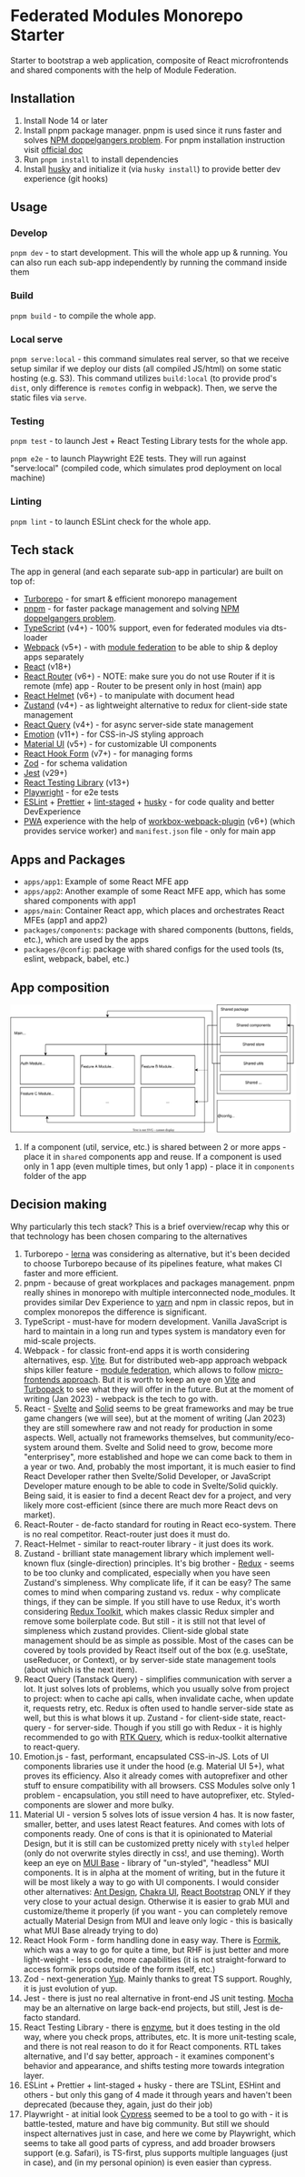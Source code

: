 # Federated Modules Monorepo Starter

Starter to bootstrap a web application, composite of React microfrontends and shared components with the help of Module Federation.

## Installation

1. Install Node 14 or later
2. Install pnpm package manager. pnpm is used since it runs faster and solves [NPM doppelgangers problem](https://rushjs.io/pages/advanced/npm_doppelgangers/). For pnpm installation instruction visit [official doc](https://pnpm.io/installation)
3. Run `pnpm install` to install dependencies
4. Install [husky](https://typicode.github.io/husky/#/) and initialize it (via `husky install`) to provide better dev experience (git hooks)

## Usage

### Develop

`pnpm dev` - to start development. This will the whole app up & running. You can also run each sub-app independently by running the command inside them

### Build

`pnpm build` - to compile the whole app.

### Local serve

`pnpm serve:local` - this command simulates real server, so that we receive setup similar if we deploy our dists (all compiled JS/html) on some static hosting (e.g. S3). This command utilizes `build:local` (to provide prod's `dist`, only difference is `remotes` config in webpack). Then, we serve the static files via `serve`.

### Testing

`pnpm test` - to launch Jest + React Testing Library tests for the whole app.

`pnpm e2e` - to launch Playwright E2E tests. They will run against "serve:local" (compiled code, which simulates prod deployment on local machine)

### Linting

`pnpm lint` - to launch ESLint check for the whole app.

## Tech stack

The app in general (and each separate sub-app in particular) are built on top of:

- [Turborepo](https://turbo.build/repo) - for smart & efficient monorepo management
- [pnpm](https://pnpm.io/) - for faster package management and solving [NPM doppelgangers problem](https://rushjs.io/pages/advanced/npm_doppelgangers/).
- [TypeScript](https://www.typescriptlang.org/docs/) (v4+) - 100% support, even for federated modules via dts-loader
- [Webpack](https://webpack.js.org/) (v5+) - with [module federation](https://webpack.js.org/concepts/module-federation/) to be able to ship & deploy apps separately
- [React](https://reactjs.org/) (v18+)
- [React Router](https://reactrouter.com/en/main) (v6+) - NOTE: make sure you do not use Router if it is remote (mfe) app - Router to be present only in host (main) app
- [React Helmet](https://github.com/nfl/react-helmet) (v6+) - to manipulate with document head
- [Zustand](https://github.com/pmndrs/zustand) (v4+) - as lightweight alternative to redux for client-side state management
- [React Query](https://github.com/tanstack/query) (v4+) - for async server-side state management
- [Emotion](https://emotion.sh/docs/introduction) (v11+) - for CSS-in-JS styling approach
- [Material UI](https://mui.com/material-ui/getting-started/overview/) (v5+) - for customizable UI components
- [React Hook Form](https://react-hook-form.com/) (v7+) - for managing forms
- [Zod](https://github.com/colinhacks/zod) - for schema validation
- [Jest](https://jestjs.io/docs/getting-started) (v29+)
- [React Testing Library](https://testing-library.com/docs/react-testing-library/intro) (v13+)
- [Playwright](https://playwright.dev/) - for e2e tests
- [ESLint](https://eslint.org/docs/latest/) + [Prettier](https://prettier.io/docs/en/index.html) + [lint-staged](https://github.com/okonet/lint-staged) + [husky](https://github.com/typicode/husky) - for code quality and better DevExperience
- [PWA](https://web.dev/progressive-web-apps/) experience with the help of [workbox-webpack-plugin](https://github.com/googlechrome/workbox) (v6+) (which provides service worker) and `manifest.json` file - only for main app

## Apps and Packages

- `apps/app1`: Example of some React MFE app
- `apps/app2`: Another example of some React MFE app, which has some shared components with app1
- `apps/main`: Container React app, which places and orchestrates React MFEs (app1 and app2)
- `packages/components`: package with shared components (buttons, fields, etc.), which are used by the apps
- `packages/@config`: package with shared configs for the used tools (ts, eslint, webpack, babel, etc.)

## App composition

![App composition diagram](./AppComposition.drawio.svg)

1. If a component (util, service, etc.) is shared between 2 or more apps - place it in `shared` components app and reuse. If a component is used only in 1 app (even multiple times, but only 1 app) - place it in `components` folder of the app

## Decision making

Why particularly this tech stack? This is a brief overview/recap why this or that technology has been chosen comparing to the alternatives

1. Turborepo - [lerna](https://lerna.js.org/) was considering as alternative, but it's been decided to choose Turborepo because of its pipelines feature, what makes CI faster and more efficient.
2. pnpm - because of great workplaces and packages management. pnpm really shines in monorepo with multiple interconnected node_modules. It provides similar Dev Experience to [yarn](https://yarnpkg.com/) and npm in classic repos, but in complex monorepos the difference is significant.
3. TypeScript - must-have for modern development. Vanilla JavaScript is hard to maintain in a long run and types system is mandatory even for mid-scale projects.
4. Webpack - for classic front-end apps it is worth considering alternatives, esp. [Vite](https://vitejs.dev/). But for distributed web-app approach webpack ships killer feature - [module federation](https://module-federation.github.io/), which allows to follow [micro-frontends approach](https://micro-frontends.org/). But it is worth to keep an eye on [Vite](https://vitejs.dev/) and [Turbopack](https://turbo.build/pack) to see what they will offer in the future. But at the moment of writing (Jan 2023) - webpack is the tech to go with.
5. React - [Svelte](https://svelte.dev/) and [Solid](https://www.solidjs.com/) seems to be great frameworks and may be true game changers (we will see), but at the moment of writing (Jan 2023) they are still somewhere raw and not ready for production in some aspects. Well, actually not frameworks themselves, but community/eco-system around them. Svelte and Solid need to grow, become more "enterprisey", more established and hope we can come back to them in a year or two. And, probably the most important, it is much easier to find React Developer rather then Svelte/Solid Developer, or JavaScript Developer mature enough to be able to code in Svelte/Solid quickly. Being said, it is easier to find a decent React dev for a project, and very likely more cost-efficient (since there are much more React devs on market).
6. React-Router - de-facto standard for routing in React eco-system. There is no real competitor. React-router just does it must do.
7. React-Helmet - similar to react-router library - it just does its work.
8. Zustand - brilliant state management library which implement well-known flux (single-direction) principles. It's big brother - [Redux](https://redux.js.org/) - seems to be too clunky and complicated, especially when you have seen Zustand's simpleness. Why complicate life, if it can be easy? The same comes to mind when comparing zustand vs. redux - why complicate things, if they can be simple. If you still have to use Redux, it's worth considering [Redux Toolkit](https://redux-toolkit.js.org/), which makes classic Redux simpler and remove some boilerplate code. But still - it is still not that level of simpleness which zustand provides. Client-side global state management should be as simple as possible. Most of the cases can be covered by tools provided by React itself out of the box (e.g. useState, useReducer, or Context), or by server-side state management tools (about which is the next item).
9. React Query (Tanstack Query) - simplifies communication with server a lot. It just solves lots of problems, which you usually solve from project to project: when to cache api calls, when invalidate cache, when update it, requests retry, etc. Redux is often used to handle server-side state as well, but this is what blows it up. Zustand - for client-side state, react-query - for server-side. Though if you still go with Redux - it is highly recommended to go with [RTK Query](https://redux-toolkit.js.org/rtk-query/overview), which is redux-toolkit alternative to react-query.
10. Emotion.js - fast, performant, encapsulated CSS-in-JS. Lots of UI components libraries use it under the hood (e.g. Material UI 5+), what proves its efficiency. Also it already comes with autoprefixer and other stuff to ensure compatibility with all browsers. CSS Modules solve only 1 problem - encapsulation, you still need to have autoprefixer, etc. Styled-components are slower and more bulky.
11. Material UI - version 5 solves lots of issue version 4 has. It is now faster, smaller, better, and uses latest React features. And comes with lots of components ready. One of cons is that it is opinionated to Material Design, but it is still can be customized pretty nicely with `styled` helper (only do not overwrite styles directly in css!, and use theming). Worth keep an eye on [MUI Base](https://mui.com/base/getting-started/overview/) - library of "un-styled", "headless" MUI components. It is in alpha at the moment of writing, but in the future it will be most likely a way to go with UI components. I would consider other alternatives: [Ant Design](https://ant.design/), [Chakra UI](https://chakra-ui.com/), [React Bootstrap](https://react-bootstrap.github.io/) ONLY if they very close to your actual design. Otherwise it is easier to grab MUI and customize/theme it properly (if you want - you can completely remove actually Material Design from MUI and leave only logic - this is basically what MUI Base already trying to do)
12. React Hook Form - form handling done in easy way. There is [Formik](https://formik.org/), which was a way to go for quite a time, but RHF is just better and more light-weight - less code, more capabilities (it is not straight-forward to access formik props outside of the form itself, etc.)
13. Zod - next-generation [Yup](https://github.com/jquense/yup). Mainly thanks to great TS support. Roughly, it is just evolution of yup.
14. Jest - there is just no real alternative in front-end JS unit testing. [Mocha](https://mochajs.org/) may be an alternative on large back-end projects, but still, Jest is de-facto standard.
15. React Testing Library - there is [enzyme](https://github.com/enzymejs/enzyme/), but it does testing in the old way, where you check props, attributes, etc. It is more unit-testing scale, and there is not real reason to do it for React components. RTL takes alternative, and I'd say better, approach - it examines component's behavior and appearance, and shifts testing more towards integration layer.
16. ESLint + Prettier + lint-staged + husky - there are TSLint, ESHint and others - but only this gang of 4 made it through years and haven't been deprecated (because they, again, just do their job)
17. Playwright - at initial look [Cypress](https://www.cypress.io/) seemed to be a tool to go with - it is battle-tested, mature and have big community. But still we should inspect alternatives just in case, and here we come by Playwright, which seems to take all good parts of cypress, and add broader browsers support (e.g. Safari), is TS-first, plus supports multiple languages (just in case), and (in my personal opinion) is even easier than cypress.
